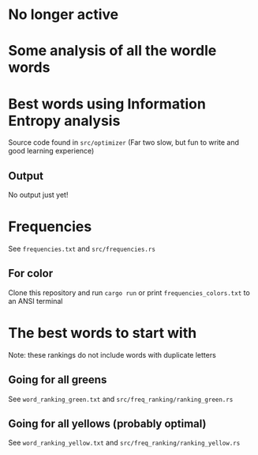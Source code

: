 # No longer active

# Some analysis of all the wordle words

# Best words using Information Entropy analysis
Source code found in ```src/optimizer``` (Far two slow, but fun to write and good learning experience)

## Output
No output just yet!

# Frequencies
See ```frequencies.txt``` and ```src/frequencies.rs```

## For color
Clone this repository and run ```cargo run``` or print ```frequencies_colors.txt``` to an ANSI terminal

# The best words to start with
Note: these rankings do not include words with duplicate letters

## Going for all greens
See ```word_ranking_green.txt``` and ```src/freq_ranking/ranking_green.rs```

## Going for all yellows (probably optimal)
See ```word_ranking_yellow.txt``` and ```src/freq_ranking/ranking_yellow.rs```

